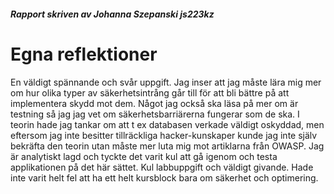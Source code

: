 <h5>Rapport skriven av Johanna Szepanski js223kz</h5>


<h1>Egna reflektioner</h1>

En väldigt spännande och svår uppgift. Jag inser att jag måste lära mig mer om hur olika typer av säkerhetsintrång
går till för att bli bättre på att implementera skydd mot dem. Något jag också ska läsa på mer om är testning så jag
jag vet om säkerhetsbarriärerna fungerar som de ska. I teorin hade jag tankar om att t ex databasen verkade väldigt oskyddad,
men eftersom jag inte besitter tillräckliga hacker-kunskaper kunde jag inte själv bekräfta den teorin utan måste
mer luta mig mot artiklarna från OWASP. Jag är analytiskt lagd och tyckte det varit kul att gå igenom och testa applikationen på det här sättet.
Kul labbuppgift och väldigt givande. Hade inte varit helt fel att ha ett helt kursblock bara om säkerhet och optimering.